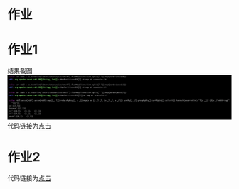 # 作业
# 作业1
结果截图<img src="homework1/img/work1.jpg" />
代码链接为[点击](https://github.com/OrvilleZhao/geekbang/tree/main/spark-core/homework1/src/main/java/com/orville)
# 作业2
代码链接为[点击](https://github.com/OrvilleZhao/geekbang/tree/main/spark-core/homework2/src/main/com/orville/DistCp.java)

